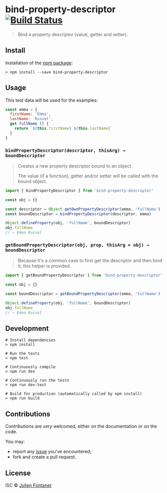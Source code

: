# bind-property-descriptor [![Build Status](https://travis-ci.org/JsCommunity/bind-property-descriptor.png?branch=master)](https://travis-ci.org/JsCommunity/bind-property-descriptor)

> Bind a property descriptor (value, getter and setter).

## Install

Installation of the [npm package](https://npmjs.org/package/bind-property-descriptor):

```
> npm install --save bind-property-descriptor
```

## Usage

This test data will be used for the examples:

```js
const emma = {
  firstName: 'Emma',
  lastName: 'Russel',
  get fullName () {
    return `${this.firstName} ${this.lastName}`
  }
}
```

### `bindPropertyDescriptor(descriptor, thisArg) → boundDescriptor`

> Creates a new property descriptor bound to an object.
>
> The value (if a function), getter and/or setter will be called with
> the bound object.

```js
import { bindPropertyDescriptor } from 'bind-property-descriptor'

const obj = {}

const descriptor = Object.getOwnPropertyDescriptor(emma, 'fullName')
const boundDescriptor = bindPropertyDescriptor(descriptor, emma)

Object.defineProperty(obj, 'fullName', boundDescriptor)
obj.fullName
// → Emma Russel
```

### `getBoundPropertyDescriptor(obj, prop, thisArg = obj) → boundDescriptor`

> Because it's a common case to first get the descriptor and then bind
> it, this helper is provided.

```js
import { getBoundPropertyDescriptor } from 'bind-property-descriptor'

const obj = {}

const boundDescriptor = getBoundPropertyDescriptor(emma, 'fullName')

Object.defineProperty(obj, 'fullName', boundDescriptor)
obj.fullName
// → Emma Russel
```

## Development

```
# Install dependencies
> npm install

# Run the tests
> npm test

# Continuously compile
> npm run dev

# Continuously run the tests
> npm run dev-test

# Build for production (automatically called by npm install)
> npm run build
```

## Contributions

Contributions are *very* welcomed, either on the documentation or on
the code.

You may:

- report any [issue](https://github.com/JsCommunity/bind-property-descriptor/issues)
  you've encountered;
- fork and create a pull request.

## License

ISC © [Julien Fontanet](https://github.com/julien-f)
